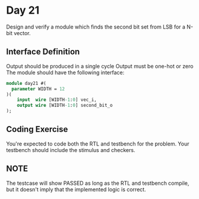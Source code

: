 # Day 21
Design and verify a module which finds the second bit set from LSB for a N-bit vector.

## Interface Definition
Output should be produced in a single cycle
Output must be one-hot or zero
The module should have the following interface:
```SystemVerilog
module day21 #(
  parameter WIDTH = 12
)(
    input  wire [WIDTH-1:0] vec_i,
    output wire [WIDTH-1:0] second_bit_o
);
```

## Coding Exercise
You're expected to code both the RTL and testbench for the problem. Your testbench should include the stimulus and checkers.

## NOTE
The testcase will show PASSED as long as the RTL and testbench compile, but it doesn't imply that the implemented logic is correct.
